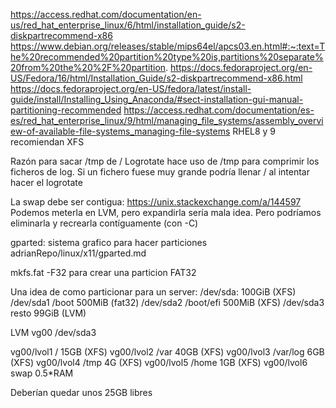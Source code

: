 https://access.redhat.com/documentation/en-us/red_hat_enterprise_linux/6/html/installation_guide/s2-diskpartrecommend-x86
https://www.debian.org/releases/stable/mips64el/apcs03.en.html#:~:text=The%20recommended%20partition%20type%20is,partitions%20separate%20from%20the%20%2F%20partition.
https://docs.fedoraproject.org/en-US/Fedora/16/html/Installation_Guide/s2-diskpartrecommend-x86.html
https://docs.fedoraproject.org/en-US/fedora/latest/install-guide/install/Installing_Using_Anaconda/#sect-installation-gui-manual-partitioning-recommended
https://access.redhat.com/documentation/es-es/red_hat_enterprise_linux/9/html/managing_file_systems/assembly_overview-of-available-file-systems_managing-file-systems
  RHEL8 y 9 recomiendan XFS

Razón para sacar /tmp de /
Logrotate hace uso de /tmp para comprimir los ficheros de log. Si un fichero fuese muy grande podría llenar / al intentar hacer el logrotate

La swap debe ser contigua: https://unix.stackexchange.com/a/144597
Podemos meterla en LVM, pero expandirla sería mala idea. Pero podríamos eliminarla y recrearla contíguamente (con -C)


gparted: sistema grafico para hacer particiones
adrianRepo/linux/x11/gparted.md


mkfs.fat -F32
  para crear una particion FAT32



Una idea de como particionar para un server:
/dev/sda: 100GiB (XFS)
/dev/sda1 /boot 500MiB (fat32)
/dev/sda2 /boot/efi 500MiB (XFS)
/dev/sda3 resto 99GiB (LVM)

LVM vg00 /dev/sda3

vg00/lvol1 / 15GB (XFS)
vg00/lvol2 /var 40GB (XFS)
vg00/lvol3 /var/log 6GB (XFS)
vg00/lvol4 /tmp 4G (XFS)
vg00/lvol5 /home 1GB (XFS)
vg00/lvol6 swap 0.5*RAM

Deberían quedar unos 25GB libres
